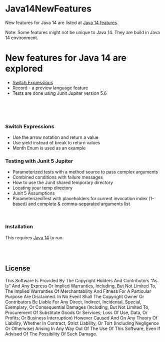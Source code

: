 # Java14NewFeatures

New features for Java 14 are listed at [Java 14 features](http://openjdk.java.net/projects/jdk/14/).

Note: Some features might not be unique to Java 14. They are build in Java 14 environment.

# New features for Java 14 are explored

  - [Switch Expressions](#switch-expressions)
  - Record - a preview language feature
  - Tests are done using Junit Jupiter version 5.6

<br /><br /><br />

### Switch Expressions

  - Use the arrow notation and return a value
  - Use yield instead of break to return values
  - Month Enum is used as an example

### Testing with Junit 5 Jupiter

  - Parameterized tests with a method source to pass complex arguments
  - Combined conditions with failure messages
  - How to use the Junit shared temporary directory
  - Locating your temp directory
  - Junit 5 Assumptions
  - ParameterizedTest with placeholders for current invocation index (1-based) and complete & comma-separated arguments list

<br />

### Installation

This requires [Java 14](https://adoptopenjdk.net/releases.html?variant=openjdk14&jvmVariant=hotspot) to run.

<br /><br />

License
----

This Software Is Provided By The Copyright Holders And Contributors “As Is” And Any Express Or Implied Warranties, Including, But Not Limited To, The Implied Warranties Of Merchantability And Fitness For A Particular Purpose Are Disclaimed. In No Event Shall The Copyright Owner Or Contributors Be Liable For Any Direct, Indirect, Incidental, Special, Exemplary, Or Consequential Damages (Including, But Not Limited To, Procurement Of Substitute Goods Or Services; Loss Of Use, Data, Or Profits; Or Business Interruption) However Caused And On Any Theory Of Liability, Whether In Contract, Strict Liability, Or Tort (Including Negligence Or Otherwise) Arising In Any Way Out Of The Use Of This Software, Even If Advised Of The Possibility Of Such Damage.
